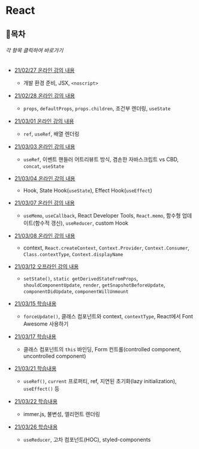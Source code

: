 
# React
## 📌목차
###### 각 항목 클릭하여 바로가기

- [21/02/27 온라인 강의 내용](https://github.com/ahnanne/TIL/tree/main/react/210227)

  - 개발 환경 준비, JSX, `<noscript>`

- [21/02/28 온라인 강의 내용](https://github.com/ahnanne/TIL/tree/main/react/210228)

  - `props`, `defaultProps`, `props.children`, 조건부 렌더링, `useState`


- [21/03/01 온라인 강의 내용](https://github.com/ahnanne/TIL/tree/main/react/210301)

  - `ref`, `useRef`, 배열 렌더링

- [21/03/03 온라인 강의 내용](https://github.com/ahnanne/TIL/tree/main/react/210303)

  - `useRef`, 이벤트 핸들러 어트리뷰트 방식, 겸손한 자바스크립트 vs CBD, `concat`, `useState`

- [21/03/04 온라인 강의 내용](https://github.com/ahnanne/TIL/tree/main/react/210304)

  - Hook, State Hook(`useState`), Effect Hook(`useEffect`)

- [21/03/07 온라인 강의 내용](https://github.com/ahnanne/TIL/tree/main/react/210307)

  - `useMemo`, `useCallback`, React Developer Tools, `React.memo`, 함수형 업데이트(함수적 갱신), `useReducer`, custom Hook

- [21/03/08 온라인 강의 내용](https://github.com/ahnanne/TIL/tree/main/react/210308)

  - context, `React.createContext`, `Context.Provider`, `Context.Consumer`, `Class.contextType`, `Context.displayName`

- [21/03/12 오프라인 강의 내용](https://github.com/ahnanne/TIL/tree/main/react/210312)

  - `setState()`, `static getDerivedStateFromProps`, `shouldComponentUpdate`, `render`, `getSnapshotBeforeUpdate`, `componentDidUpdate`, `componentWillUnmount`

- [21/03/15 학습내용](https://github.com/ahnanne/TIL/tree/main/react/210315)

  - `forceUpdate()`, 클래스 컴포넌트와 context, `contextType`, React에서 Font Awesome 사용하기

- [21/03/17 학습내용](https://github.com/ahnanne/TIL/tree/main/react/210317)

  - 클래스 컴포넌트의 `this` 바인딩, Form 컨트롤(controlled component, uncontrolled component)

- [21/03/21 학습내용](https://github.com/ahnanne/TIL/tree/main/react/210321)

  - `useRef()`, `current` 프로퍼티, ref, 지연된 초기화(lazy initialization), `useEffect()` 등

- [21/03/22 학습내용](https://github.com/ahnanne/TIL/tree/main/react/210322)

  - immer.js, 불변성, 엘리먼트 렌더링

- [21/03/26 학습내용](https://github.com/ahnanne/TIL/tree/main/react/210326)

  - `useReducer`, 고차 컴포넌트(HOC), styled-components



